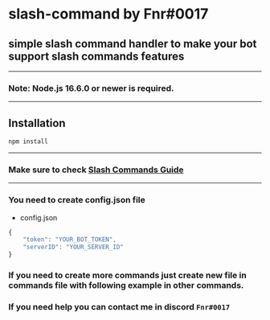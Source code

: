 # slash-command by Fnr#0017

## simple slash command handler to make your bot support slash commands features

---
### Note: Node.js 16.6.0 or newer is required.
---

## Installation

```sh
npm install
```

---
### Make sure to check [Slash Commands Guide](https://discordjs.guide/interactions/registering-slash-commands.html)
---
### You need to create config.json file

- config.json
```js
{
    "token": "YOUR_BOT_TOKEN",
    "serverID": "YOUR_SERVER_ID"
}
```
### If you need to create more commands just create new file in commands file with following example in other commands.

### If you need help you can contact me in discord `Fnr#0017`
